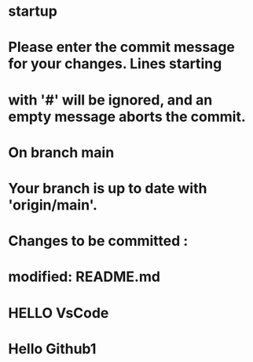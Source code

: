 # startup

# Please enter the commit message for your changes. Lines starting
# with '#' will be ignored, and an empty message aborts the commit.
#
# On branch main
# Your branch is up to date with 'origin/main'.
#
# Changes to be committed :
#	modified:   README.md
#
# HELLO VsCode
# Hello Github1
